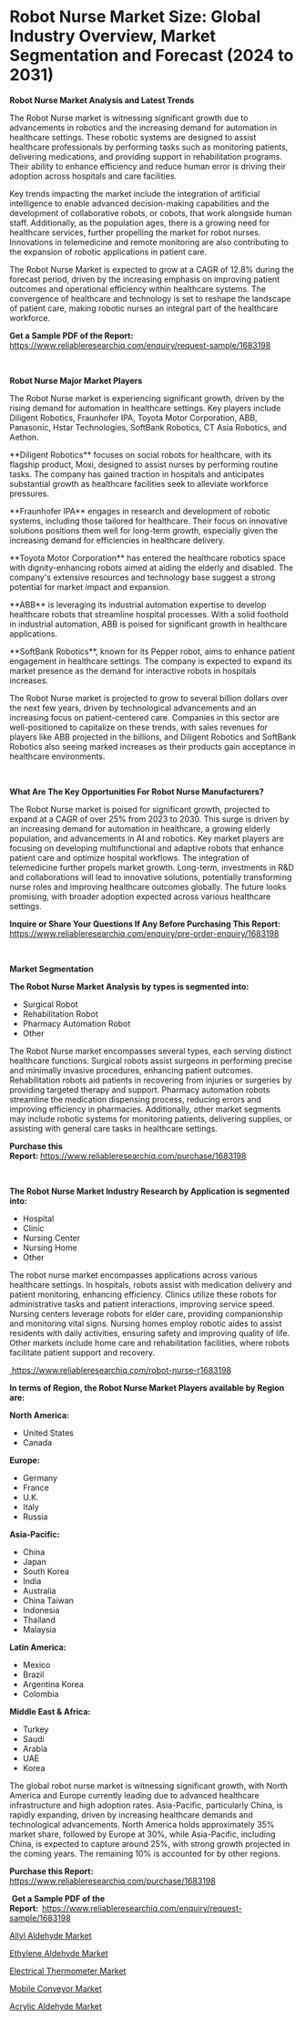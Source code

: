 <p><h1>Robot Nurse Market Size: Global Industry Overview, Market Segmentation and Forecast (2024 to 2031)</h1></p><p><strong>Robot Nurse Market Analysis and Latest Trends</strong></p>
<p><p>The Robot Nurse market is witnessing significant growth due to advancements in robotics and the increasing demand for automation in healthcare settings. These robotic systems are designed to assist healthcare professionals by performing tasks such as monitoring patients, delivering medications, and providing support in rehabilitation programs. Their ability to enhance efficiency and reduce human error is driving their adoption across hospitals and care facilities.</p><p>Key trends impacting the market include the integration of artificial intelligence to enable advanced decision-making capabilities and the development of collaborative robots, or cobots, that work alongside human staff. Additionally, as the population ages, there is a growing need for healthcare services, further propelling the market for robot nurses. Innovations in telemedicine and remote monitoring are also contributing to the expansion of robotic applications in patient care. </p><p>The Robot Nurse Market is expected to grow at a CAGR of 12.8% during the forecast period, driven by the increasing emphasis on improving patient outcomes and operational efficiency within healthcare systems. The convergence of healthcare and technology is set to reshape the landscape of patient care, making robotic nurses an integral part of the healthcare workforce.</p></p>
<p><strong>Get a Sample PDF of the Report:&nbsp;</strong> <a href="https://www.reliableresearchiq.com/enquiry/request-sample/1683198?utm_campaign=1738&utm_medium=2&utm_source=Github&utm_content=ia&utm_term=15102024&utm_id=robot-nurse">https://www.reliableresearchiq.com/enquiry/request-sample/1683198</a></p>
<p>&nbsp;</p>
<p><strong>Robot Nurse Major Market Players</strong></p>
<p><p>The Robot Nurse market is experiencing significant growth, driven by the rising demand for automation in healthcare settings. Key players include Diligent Robotics, Fraunhofer IPA, Toyota Motor Corporation, ABB, Panasonic, Hstar Technologies, SoftBank Robotics, CT Asia Robotics, and Aethon.</p><p>**Diligent Robotics** focuses on social robots for healthcare, with its flagship product, Moxi, designed to assist nurses by performing routine tasks. The company has gained traction in hospitals and anticipates substantial growth as healthcare facilities seek to alleviate workforce pressures.</p><p>**Fraunhofer IPA** engages in research and development of robotic systems, including those tailored for healthcare. Their focus on innovative solutions positions them well for long-term growth, especially given the increasing demand for efficiencies in healthcare delivery.</p><p>**Toyota Motor Corporation** has entered the healthcare robotics space with dignity-enhancing robots aimed at aiding the elderly and disabled. The company's extensive resources and technology base suggest a strong potential for market impact and expansion.</p><p>**ABB** is leveraging its industrial automation expertise to develop healthcare robots that streamline hospital processes. With a solid foothold in industrial automation, ABB is poised for significant growth in healthcare applications.</p><p>**SoftBank Robotics**, known for its Pepper robot, aims to enhance patient engagement in healthcare settings. The company is expected to expand its market presence as the demand for interactive robots in hospitals increases.</p><p>The Robot Nurse market is projected to grow to several billion dollars over the next few years, driven by technological advancements and an increasing focus on patient-centered care. Companies in this sector are well-positioned to capitalize on these trends, with sales revenues for players like ABB projected in the billions, and Diligent Robotics and SoftBank Robotics also seeing marked increases as their products gain acceptance in healthcare environments.</p></p>
<p>&nbsp;</p>
<p><strong>What Are The Key Opportunities For Robot Nurse Manufacturers?</strong></p>
<p><p>The Robot Nurse market is poised for significant growth, projected to expand at a CAGR of over 25% from 2023 to 2030. This surge is driven by an increasing demand for automation in healthcare, a growing elderly population, and advancements in AI and robotics. Key market players are focusing on developing multifunctional and adaptive robots that enhance patient care and optimize hospital workflows. The integration of telemedicine further propels market growth. Long-term, investments in R&D and collaborations will lead to innovative solutions, potentially transforming nurse roles and improving healthcare outcomes globally. The future looks promising, with broader adoption expected across various healthcare settings.</p></p>
<p><strong>Inquire or Share Your Questions If Any Before Purchasing This Report:</strong> <a href="https://www.reliableresearchiq.com/enquiry/pre-order-enquiry/1683198?utm_campaign=1738&utm_medium=2&utm_source=Github&utm_content=ia&utm_term=15102024&utm_id=robot-nurse">https://www.reliableresearchiq.com/enquiry/pre-order-enquiry/1683198</a></p>
<p>&nbsp;</p>
<p><strong>Market Segmentation</strong></p>
<p><strong>The Robot Nurse Market Analysis by types is segmented into:</strong></p>
<p><ul><li>Surgical Robot</li><li>Rehabilitation Robot</li><li>Pharmacy Automation Robot</li><li>Other</li></ul></p>
<p><p>The Robot Nurse market encompasses several types, each serving distinct healthcare functions. Surgical robots assist surgeons in performing precise and minimally invasive procedures, enhancing patient outcomes. Rehabilitation robots aid patients in recovering from injuries or surgeries by providing targeted therapy and support. Pharmacy automation robots streamline the medication dispensing process, reducing errors and improving efficiency in pharmacies. Additionally, other market segments may include robotic systems for monitoring patients, delivering supplies, or assisting with general care tasks in healthcare settings.</p></p>
<p><strong>Purchase this Report:&nbsp;</strong><a href="https://www.reliableresearchiq.com/purchase/1683198?utm_campaign=1738&utm_medium=2&utm_source=Github&utm_content=ia&utm_term=15102024&utm_id=robot-nurse">https://www.reliableresearchiq.com/purchase/1683198</a></p>
<p>&nbsp;</p>
<p><strong>The Robot Nurse Market Industry Research by Application is segmented into:</strong></p>
<p><ul><li>Hospital</li><li>Clinic</li><li>Nursing Center</li><li>Nursing Home</li><li>Other</li></ul></p>
<p><p>The robot nurse market encompasses applications across various healthcare settings. In hospitals, robots assist with medication delivery and patient monitoring, enhancing efficiency. Clinics utilize these robots for administrative tasks and patient interactions, improving service speed. Nursing centers leverage robots for elder care, providing companionship and monitoring vital signs. Nursing homes employ robotic aides to assist residents with daily activities, ensuring safety and improving quality of life. Other markets include home care and rehabilitation facilities, where robots facilitate patient support and recovery.</p></p>
<p><a href="https://www.reliableresearchiq.com/robot-nurse-r1683198?utm_campaign=1738&utm_medium=2&utm_source=Github&utm_content=ia&utm_term=15102024&utm_id=robot-nurse">&nbsp;https://www.reliableresearchiq.com/robot-nurse-r1683198</a></p>
<p><strong>In terms of Region, the Robot Nurse Market Players available by Region are:</strong></p>
<p>
    <p> <strong> North America: </strong>
        <ul>
            <li>United States</li>
            <li>Canada</li>
        </ul>
        </p> 
    <p> <strong> Europe: </strong>
        <ul>
            <li>Germany</li>
            <li>France</li>
            <li>U.K.</li>
            <li>Italy</li>
            <li>Russia</li>
        </ul>
        </p> 
    <p> <strong> Asia-Pacific: </strong>
        <ul>
            <li>China</li>
            <li>Japan</li>
            <li>South Korea</li>
            <li>India</li>
            <li>Australia</li>
            <li>China Taiwan</li>
            <li>Indonesia</li>
            <li>Thailand</li>
            <li>Malaysia</li>
        </ul>
        </p> 
    <p> <strong> Latin America: </strong>
        <ul>
            <li>Mexico</li>
            <li>Brazil</li>
            <li>Argentina Korea</li>
            <li>Colombia</li>
        </ul>
        </p> 
    <p> <strong> Middle East & Africa: </strong>
        <ul>
            <li>Turkey</li>
            <li>Saudi</li>
            <li>Arabia</li>
            <li>UAE</li>
            <li>Korea</li>
        </ul>
    </p>
    </p>
<p><p>The global robot nurse market is witnessing significant growth, with North America and Europe currently leading due to advanced healthcare infrastructure and high adoption rates. Asia-Pacific, particularly China, is rapidly expanding, driven by increasing healthcare demands and technological advancements. North America holds approximately 35% market share, followed by Europe at 30%, while Asia-Pacific, including China, is expected to capture around 25%, with strong growth projected in the coming years. The remaining 10% is accounted for by other regions.</p></p>
<p><strong>Purchase this Report: </strong><a href="https://www.reliableresearchiq.com/purchase/1683198?utm_campaign=1738&utm_medium=2&utm_source=Github&utm_content=ia&utm_term=15102024&utm_id=robot-nurse">https://www.reliableresearchiq.com/purchase/1683198</a></p>
<p>&nbsp;<strong>Get a Sample PDF of the Report:&nbsp;&nbsp;</strong><a href="https://www.reliableresearchiq.com/enquiry/request-sample/1683198?utm_campaign=1738&utm_medium=2&utm_source=Github&utm_content=ia&utm_term=15102024&utm_id=robot-nurse">https://www.reliableresearchiq.com/enquiry/request-sample/1683198</a></p>
<p><strong></strong></p>
<p><p><a href="https://www.linkedin.com/pulse/allyl-aldehyde-market-size-type-propylene-oxidation-methodglycerol-pzcic?utm_campaign=1738&utm_medium=2&utm_source=Github&utm_content=ia&utm_term=15102024&utm_id=robot-nurse">Allyl Aldehyde Market</a></p><p><a href="https://www.linkedin.com/pulse/ethylene-aldehyde-market-overview-global-trends-future-pl1qc?utm_campaign=1738&utm_medium=2&utm_source=Github&utm_content=ia&utm_term=15102024&utm_id=robot-nurse">Ethylene Aldehyde Market</a></p><p><a href="https://github.com/sakalstgliemsk/Market-Research-Report-List-1/blob/main/electrical-thermometer-market.md?utm_campaign=1738&utm_medium=2&utm_source=Github&utm_content=ia&utm_term=15102024&utm_id=robot-nurse">Electrical Thermometer Market</a></p><p><a href="https://issuu.com/reportprime-2/docs/mobile-conveyor-market-size-2030.pp_54592e12c2cf05?utm_campaign=1738&utm_medium=2&utm_source=Github&utm_content=ia&utm_term=15102024&utm_id=robot-nurse">Mobile Conveyor Market</a></p><p><a href="https://www.linkedin.com/pulse/acrylic-aldehyde-market-shifts-strategic-analysis-2024-2031-71vjc?utm_campaign=1738&utm_medium=2&utm_source=Github&utm_content=ia&utm_term=15102024&utm_id=robot-nurse">Acrylic Aldehyde Market</a></p></p>